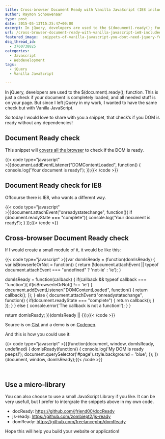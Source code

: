 ```yaml
---
title: Cross-browser Document Ready with Vanilla JavaScript (IE8 included)
author: Raymon Schouwenaar
type: post
date: 2015-05-13T15:25:47+00:00
excerpt: In jQuery, developers are used to the $(document).ready(); function. This is just a check if your document is completely loaded, and all needed stuff is on your page. But since I left jQuery in my work, I wanted to have the same check but with Vanilla JavaScript.
url: /cross-browser-document-ready-with-vanilla-javascript-ie8-included/
featured_image:  snippets-of-vanilla-javascript-you-dont-need-jquery-for-this-825x510.jpg
dsq_thread_id:
  - 3760738825
categories:
  - Javascript
  - Webdevelopment
tags:
  - jQuery
  - Vanilla JavaScript

---
```

In jQuery, developers are used to the $(document).ready(); function. This is just a check if your document is completely loaded, and all needed stuff is on your page. But since I left jQuery in my work, I wanted to have the same check but with Vanilla JavaScript.

So today I would love to share with you a snippet, that check&#8217;s if you DOM is ready without any dependencies!

## Document Ready check

This snippet will <a href="http://caniuse.com/#search=DOMContentLoaded" target="_blank">covers all the browser</a> to check if the DOM is ready.

{{< code type="javascript" >}}document.addEventListener("DOMContentLoaded", function() {
   console.log('Your document is ready!');
});{{< /code >}}

## Document Ready check for IE8

Offcourse there is IE8, who wants a different way.

{{< code type="javascript" >}}document.attachEvent("onreadystatechange", function(){
 if (document.readyState === "complete"){
   console.log('Your document is ready!');
 }
});{{< /code >}}

## Cross-browser Document Ready check

If I would create a small module of it, it would be like this:

{{< code type="javascript" >}}var domIsReady = (function(domIsReady) {
   var isBrowserIeOrNot = function() {
      return (!document.attachEvent || typeof document.attachEvent === "undefined" ? 'not-ie' : 'ie');
   }

   domIsReady = function(callback) {
      if(callback && typeof callback === 'function'){
         if(isBrowserIeOrNot() !== 'ie') {
            document.addEventListener("DOMContentLoaded", function() {
               return callback();
            });
         } else {
            document.attachEvent("onreadystatechange", function() {
               if(document.readyState === "complete") {
                  return callback();
               }
            });
         }
      } else {
         console.error('The callback is not a function!');
      }
   }

   return domIsReady;
})(domIsReady || {});{{< /code >}}

Source is on <a href="https://gist.github.com/raymonschouwenaar/84bc7def8fbfa06ffd84" target="_blank">Gist</a> and a demo is on <a href="http://codepen.io/rsschouwenaar/pen/LVNWzQ" target="_blank">Codepen</a>.

And this is how you could use it:

{{< code type="javascript" >}}(function(document, window, domIsReady, undefined) {
   domIsReady(function() {
      console.log('My DOM is ready peeps!');
      document.querySelector('#page').style.background = 'blue';
   });
})(document, window, domIsReady);{{< /code >}}

&nbsp;

## Use a micro-library

You can also choose to use a small JavaScript Library if you like. It can be very usefull, but I prefer to intergrate the snippets above in my own code.

  * docReady: <a href="https://github.com/jfriend00/docReady" target="_blank">https://github.com/jfriend00/docReady</a>
  * js-ready: <a href="https://github.com/zombiept2/js-ready" target="_blank">https://github.com/zombiept2/js-ready</a>
  * domReady: <a href="https://github.com/freelancephp/domReady" target="_blank">https://github.com/freelancephp/domReady</a>

Hope this will help you build your website or application!